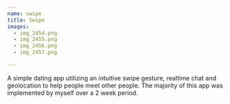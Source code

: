 ```yaml
---
name: swipe
title: Swipe
images:
  - img_2454.png              
  - img_2455.png              
  - img_2456.png              
  - img_2457.png              

---
```

A simple dating app utilizing an intuitive swipe gesture, realtime chat and geolocation to help people meet other people. The majority of this app was implemented by myself over a 2 week period.
